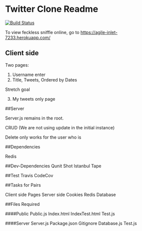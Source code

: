 
# Twitter Clone Readme

[![Build Status](https://travis-ci.org/fcscripters/feckless-sniffle.svg?branch=master)](https://travis-ci.org/fcscripters/feckless-sniffle)

To view feckless sniffle online, go to https://agile-inlet-7233.herokuapp.com/


## Client side

Two pages:
1) Username enter
2) Title, Tweets, Ordered by Dates

Stretch goal

3) My tweets only page


##Server

Server.js remains in the root.

CRUD (We are not using update in the initial instance)

Delete only works for the user who is

##Dependencies

Redis

##Dev-Dependencies
Qunit
Shot
Istanbul
Tape

##Test
Travis
CodeCov

##Tasks for Pairs

Client side Pages
Server side
Cookies
Redis Database

##Files Required

####Public
Public.js
Index.html
IndexTest.html
Test.js

####Server
Server.js
Package.json
Gitignore
Database.js
Test.js
